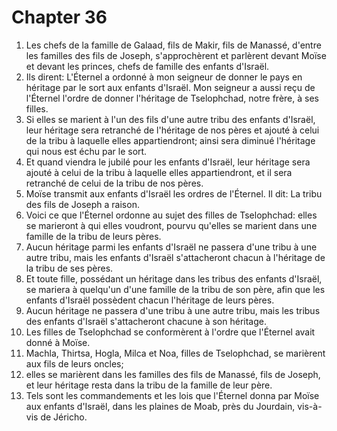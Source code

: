 # Chapter 36

1. Les chefs de la famille de Galaad, fils de Makir, fils de Manassé, d'entre les familles des fils de Joseph, s'approchèrent et parlèrent devant Moïse et devant les princes, chefs de famille des enfants d'Israël.
2. Ils dirent: L'Éternel a ordonné à mon seigneur de donner le pays en héritage par le sort aux enfants d'Israël. Mon seigneur a aussi reçu de l'Éternel l'ordre de donner l'héritage de Tselophchad, notre frère, à ses filles.
3. Si elles se marient à l'un des fils d'une autre tribu des enfants d'Israël, leur héritage sera retranché de l'héritage de nos pères et ajouté à celui de la tribu à laquelle elles appartiendront; ainsi sera diminué l'héritage qui nous est échu par le sort.
4. Et quand viendra le jubilé pour les enfants d'Israël, leur héritage sera ajouté à celui de la tribu à laquelle elles appartiendront, et il sera retranché de celui de la tribu de nos pères.
5. Moïse transmit aux enfants d'Israël les ordres de l'Éternel. Il dit: La tribu des fils de Joseph a raison.
6. Voici ce que l'Éternel ordonne au sujet des filles de Tselophchad: elles se marieront à qui elles voudront, pourvu qu'elles se marient dans une famille de la tribu de leurs pères.
7. Aucun héritage parmi les enfants d'Israël ne passera d'une tribu à une autre tribu, mais les enfants d'Israël s'attacheront chacun à l'héritage de la tribu de ses pères.
8. Et toute fille, possédant un héritage dans les tribus des enfants d'Israël, se mariera à quelqu'un d'une famille de la tribu de son père, afin que les enfants d'Israël possèdent chacun l'héritage de leurs pères.
9. Aucun héritage ne passera d'une tribu à une autre tribu, mais les tribus des enfants d'Israël s'attacheront chacune à son héritage.
10. Les filles de Tselophchad se conformèrent à l'ordre que l'Éternel avait donné à Moïse.
11. Machla, Thirtsa, Hogla, Milca et Noa, filles de Tselophchad, se marièrent aux fils de leurs oncles;
12. elles se marièrent dans les familles des fils de Manassé, fils de Joseph, et leur héritage resta dans la tribu de la famille de leur père.
13. Tels sont les commandements et les lois que l'Éternel donna par Moïse aux enfants d'Israël, dans les plaines de Moab, près du Jourdain, vis-à-vis de Jéricho.

